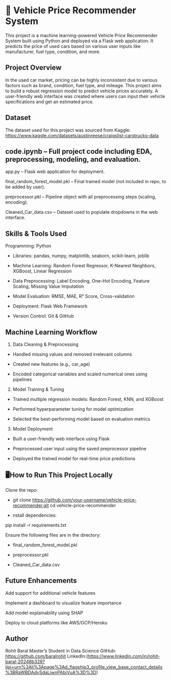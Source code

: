 # 🚗 Vehicle Price Recommender System


This project is a machine learning-powered Vehicle Price Recommender System built using Python and deployed via a Flask web application. It predicts the price of used cars based on various user inputs like manufacturer, fuel type, condition, and more.
            
            
## Project Overview
In the used car market, pricing can be highly inconsistent due to various factors such as brand, condition, fuel type, and mileage. This project aims to build a robust regression model to predict vehicle prices accurately. A user-friendly web interface was created where users can input their vehicle specifications and get an estimated price.

## Dataset 
The dataset used for this project was sourced from Kaggle:
https://www.kaggle.com/datasets/austinreese/craigslist-carstrucks-data

## code.ipynb – Full project code including EDA, preprocessing, modeling, and evaluation.

app.py – Flask web application for deployment.

final_random_forest_model.pkl – Final trained model (not included in repo, to be added by user).

preprocessor.pkl – Pipeline object with all preprocessing steps (scaling, encoding).

Cleaned_Car_data.csv – Dataset used to populate dropdowns in the web interface.

## Skills & Tools Used
Programming: Python

- Libraries: pandas, numpy, matplotlib, seaborn, scikit-learn, joblib

- Machine Learning: Random Forest Regressor, K-Nearest Neighbors, XGBoost, Linear Regression

- Data Preprocessing: Label Encoding, One-Hot Encoding, Feature Scaling, Missing Value Imputation

- Model Evaluation: RMSE, MAE, R² Score, Cross-validation

- Deployment: Flask Web Framework

- Version Control: Git & GitHub

## Machine Learning Workflow
1. Data Cleaning & Preprocessing
- Handled missing values and removed irrelevant columns

- Created new features (e.g., car_age)

- Encoded categorical variables and scaled numerical ones using pipelines

2. Model Training & Tuning
- Trained multiple regression models: Random Forest, KNN, and XGBoost

- Performed hyperparameter tuning for model optimization

- Selected the best-performing model based on evaluation metrics

3. Model Deployment
- Built a user-friendly web interface using Flask

- Preprocessed user input using the saved preprocessor pipeline

- Deployed the trained model for real-time price predictions

## 🖥How to Run This Project Locally
Clone the repo:

- git clone https://github.com/your-username/vehicle-price-recommender.git
cd vehicle-price-recommender

- nstall dependencies:

pip install -r requirements.txt

Ensure the following files are in the directory:

- final_random_forest_model.pkl

- preprocessor.pkl

- Cleaned_Car_data.csv

## Future Enhancements
Add support for additional vehicle features

Implement a dashboard to visualize feature importance

Add model explainability using SHAP

Deploy to cloud platforms like AWS/GCP/Heroku

##  Author
Rohit Baral
Master’s Student in Data Science
GitHub: https://github.com/baralrohit
LinkedIn:(https://www.linkedin.com/in/rohit-baral-20248b328?lipi=urn%3Ali%3Apage%3Ad_flagship3_profile_view_base_contact_details%3BRaWBDAdvSdaLiwnPAbiVuA%3D%3D)
